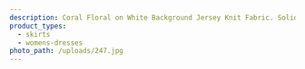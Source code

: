 ```yaml
---
description: Coral Floral on White Background Jersey Knit Fabric. Solid Coral Top Color Block Option.
product_types:
  - skirts
  - womens-dresses
photo_path: /uploads/247.jpg
---
```



